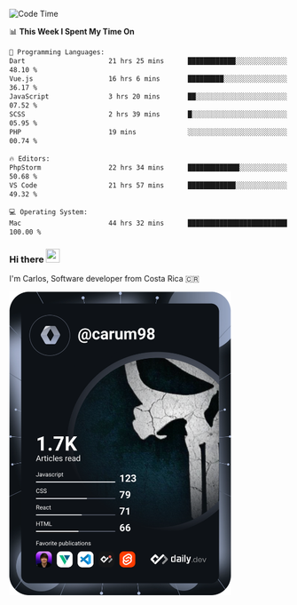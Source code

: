 
<!--START_SECTION:waka-->
![Code Time](http://img.shields.io/badge/Code%20Time-10%2C226%20hrs%2027%20mins-blue)

📊 **This Week I Spent My Time On** 

```text
💬 Programming Languages: 
Dart                     21 hrs 25 mins      ████████████░░░░░░░░░░░░░   48.10 % 
Vue.js                   16 hrs 6 mins       █████████░░░░░░░░░░░░░░░░   36.17 % 
JavaScript               3 hrs 20 mins       ██░░░░░░░░░░░░░░░░░░░░░░░   07.52 % 
SCSS                     2 hrs 39 mins       █░░░░░░░░░░░░░░░░░░░░░░░░   05.95 % 
PHP                      19 mins             ░░░░░░░░░░░░░░░░░░░░░░░░░   00.74 % 

🔥 Editors: 
PhpStorm                 22 hrs 34 mins      █████████████░░░░░░░░░░░░   50.68 % 
VS Code                  21 hrs 57 mins      ████████████░░░░░░░░░░░░░   49.32 % 

💻 Operating System: 
Mac                      44 hrs 32 mins      █████████████████████████   100.00 % 
```


<!--END_SECTION:waka-->

### Hi there <img src="https://media.giphy.com/media/hvRJCLFzcasrR4ia7z/giphy.gif" width="25px" height="25px">

I'm Carlos, Software developer from Costa Rica 🇨🇷

<a href="https://app.daily.dev/carum98"><img src="https://github.com/carum98/carum98/blob/main/devcard.svg" width="400" alt="Carlos Umaña Acevedo's Dev Card"/></a>
